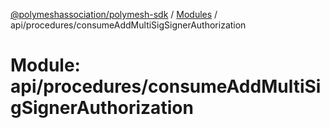 [@polymeshassociation/polymesh-sdk](../README.md) / [Modules](../modules.md) / api/procedures/consumeAddMultiSigSignerAuthorization

# Module: api/procedures/consumeAddMultiSigSignerAuthorization
